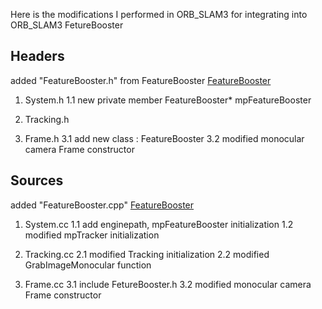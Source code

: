 Here is the modifications I performed in ORB_SLAM3 for integrating into ORB_SLAM3 FetureBooster

## Headers
added "FeatureBooster.h" from FeatureBooster [FeatureBooster](https://github.com/SJTU-ViSYS/FeatureBooster)

1. System.h
   1.1 new private member FeatureBooster* mpFeatureBooster

2. Tracking.h

3. Frame.h
   3.1 add new class : FeatureBooster
   3.2 modified monocular camera Frame constructor

## Sources
added "FeatureBooster.cpp" [FeatureBooster](https://github.com/SJTU-ViSYS/FeatureBooster)

1. System.cc
   1.1 add enginepath, mpFeatureBooster initialization
   1.2 modified mpTracker initialization

2. Tracking.cc
   2.1 modified Tracking initialization
   2.2 modified GrabImageMonocular function

3. Frame.cc
   3.1 include FetureBooster.h
   3.2 modified monocular camera Frame constructor
